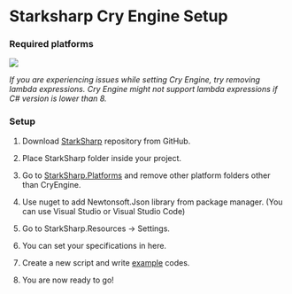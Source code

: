 <h1>Starksharp Cry Engine Setup</h1>

<h3>Required platforms</h3>

<img src="https://img.shields.io/badge/Cry Engine-5.7+-green">

*If you are experiencing issues while setting Cry Engine, try removing lambda expressions. Cry Engine might not support lambda expressions if C# version is lower than 8.*

<h3>Setup</h3>

1. Download [StarkSharp](../StarkSharp/) repository from GitHub.

2. Place StarkSharp folder inside your project.

3. Go to [StarkSharp.Platforms](../StarkSharp/StarkSharp.Platforms/) and remove other platform folders other than CryEngine.

4. Use nuget to add Newtonsoft.Json library from package manager. (You can use Visual Studio or Visual Studio Code)

5. Go to StarkSharp.Resources -> Settings.

6. You can set your specifications in here.

7. Create a new script and write [example](../StarkSharp/StarkSharp.Examples/) codes.

8. You are now ready to go!
